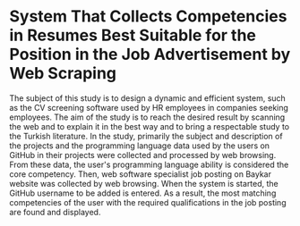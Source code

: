 # System That Collects Competencies in Resumes Best Suitable for the Position in the Job Advertisement by Web Scraping
The subject of this study is to design a dynamic and efficient system, such as the CV screening software used by HR employees in companies seeking employees. The aim of the study is to reach the desired result by scanning the web and to explain it in the best way and to bring a respectable study to the Turkish literature. In the study, primarily the subject and description of the projects and the programming language data used by the users on GitHub in their projects were collected and processed by web browsing. From these data, the user's programming language ability is considered the core competency. Then, web software specialist job posting on Baykar website was collected by web browsing. When the system is started, the GitHub username to be added is entered. As a result, the most matching competencies of the user with the required qualifications in the job posting are found and displayed.
